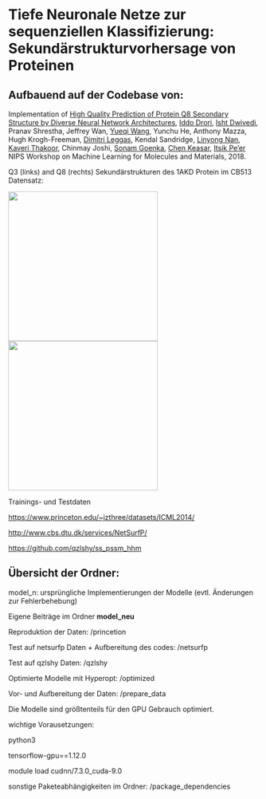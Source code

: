 # Tiefe Neuronale Netze zur sequenziellen Klassifizierung: Sekundärstrukturvorhersage von Proteinen

## Aufbauend auf der Codebase von:
Implementation of [High Quality Prediction of Protein Q8 Secondary Structure by Diverse Neural Network Architectures](https://arxiv.org/abs/1811.07143),
[Iddo Drori](https://www.cs.columbia.edu/~idrori), [Isht Dwivedi](http://www.ishtdwivedi.in), Pranav Shrestha, Jeffrey Wan, [Yueqi Wang](https://github.com/yueqiw), Yunchu He, Anthony Mazza, Hugh Krogh-Freeman, [Dimitri Leggas](https://www.college.columbia.edu/node/11468), Kendal Sandridge, [Linyong Nan](https://github.com/linyongnan), [Kaveri Thakoor](http://www.seismolab.caltech.edu/thakoor_k.html), Chinmay Joshi, [Sonam Goenka](https://github.com/sonamg1), [Chen Keasar](https://www.cs.bgu.ac.il/~keasar), [Itsik Pe’er](http://www.cs.columbia.edu/~itsik)
NIPS Workshop on Machine Learning for Molecules and Materials, 2018.


Q3 (links) and Q8 (rechts) Sekundärstrukturen des 1AKD Protein im  CB513 Datensatz:

<img src="https://github.com/idrori/cu-ssp/blob/master/paper/figures/1akd_q3.png" height=300><img src="https://github.com/idrori/cu-ssp/blob/master/paper/figures/1akd_q8.png" height=300>

Trainings- und Testdaten

https://www.princeton.edu/~jzthree/datasets/ICML2014/

http://www.cbs.dtu.dk/services/NetSurfP/

https://github.com/qzlshy/ss_pssm_hhm


## Übersicht der Ordner:

model_n: ursprüngliche Implementierungen der Modelle (evtl. Änderungen zur Fehlerbehebung)

Eigene Beiträge im Ordner **model_neu**

Reproduktion der Daten: /princetion

Test auf netsurfp Daten + Aufbereitung des codes: /netsurfp

Test auf qzlshy Daten: /qzlshy

Optimierte Modelle mit Hyperopt: /optimized

Vor- und Aufbereitung der Daten: /prepare_data


Die Modelle sind größtenteils für den GPU Gebrauch optimiert.


wichtige Vorausetzungen:

python3

tensorflow-gpu==1.12.0

module load cudnn/7.3.0_cuda-9.0

sonstige Paketeabhängigkeiten im Ordner: /package_dependencies
